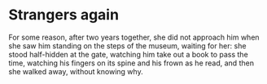 Strangers again===============



For some reason, after two years together, she did not approach him when she saw him standing on the steps of the museum, waiting for her: she stood half-hidden at the gate, watching him take out a book to pass the time, watching his fingers on its spine and his frown as he read, and then she walked away, without knowing why.
